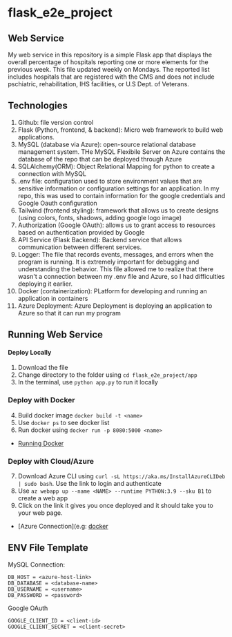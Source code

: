 # flask_e2e_project

## Web Service
My web service in this repository is a simple Flask app that displays the overall percentage of hospitals reporting one or more elements for the previous week. This file updated weekly on Mondays. The reported list includes hospitals that are registered with the CMS and does not include pschiatric, rehabilitation, IHS facilities, or U.S Dept. of Veterans.

## Technologies
1. Github: file version control
2. Flask (Python, frontend, & backend): Micro web framework to build web applications.  
3. MySQL (database via Azure): open-source relational database management system. THe MySQL Flexibile Server on Azure contains the database of the repo that can be deployed through Azure
4. SQLAlchemy(ORM): Object Relational Mapping for python to create a connection with MySQL
5. .env file: configuration used to store environment values that are sensitive information or configuration settings for an application. In my repo, this was used to contain information for the google credentials and Google Oauth configuration
6. Tailwind (frontend styling): framework that allows us to create designs (using colors, fonts, shadows, adding google logo image)
7. Authorization (Google OAuth): allows us to grant access to resources based on authentication provided by Google
8. API Service (Flask Backend): Backend service that allows communication between different services. 
9. Logger: The file that records events, messages, and errors when the program is running. It is extremely important for debugging and understanding the behavior. This file allowed me to realize that there wasn't a connection between my .env file and Azure, so I had difficulties deploying it earlier.
10. Docker (containerization): PLatform for developing and running an application in containers
11. Azure Deployment: Azure Deployment is deploying an application to Azure so that it can run my program

## Running Web Service 
#### Deploy Locally
1. Download the file
2. Change directory to the folder using ```cd flask_e2e_project/app```
3. In the terminal, use ```python app.py``` to run it locally
### Deploy with Docker
4. Build docker image ```docker build -t <name>```
5. Use ```docker ps``` to see docker list
6. Run docker using ```docker run -p 8080:5000 <name>```
- [Running Docker](https://github.com/hal-yu/flask_e2e_project/blob/main/docs/docker_build_run.png)
### Deploy with Cloud/Azure
7. Download Azure CLI using ```curl -sL https://aka.ms/InstallAzureCLIDeb | sudo bash```. Use the link to login and authenticate 
8. Use ```az webapp up --name <NAME> --runtime PYTHON:3.9 --sku B1``` to create a web app
9. Click on the link it gives you once deployed and it should take you to your web page.
- [Azure Connection](e.g: [docker](https://github.com/hal-yu/flask_e2e_project/blob/main/docs/Azure_connection.png)

## ENV File Template
MySQL Connection:
```
DB_HOST = <azure-host-link>
DB_DATABASE = <database-name>
DB_USERNAME = <username>
DB_PASSWORD = <password>
```
Google OAuth
```
GOOGLE_CLIENT_ID = <client-id>
GOOGLE_CLIENT_SECRET = <client-secret>
```
 
